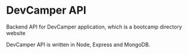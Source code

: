 # DevCamper API
Backend API for DevCamper application, which is a bootcamp directory website

DevCamper API is written in Node, Express and MongoDB.
